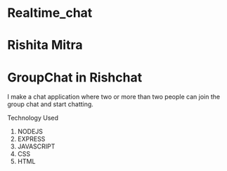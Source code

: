 # Realtime_chat
# Rishita Mitra
# GroupChat in Rishchat
I make a chat application where two or more than two people can join the group chat and start chatting.


Technology Used
1. NODEJS
2. EXPRESS
3. JAVASCRIPT
4. CSS
5. HTML

